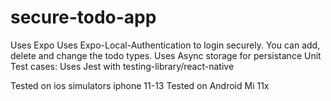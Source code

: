 # secure-todo-app

Uses Expo
Uses Expo-Local-Authentication to login securely.
You can add, delete and change the todo types.
Uses Async storage for persistance
Unit Test cases: Uses Jest with testing-library/react-native

Tested on ios simulators iphone 11-13
Tested on Android Mi 11x
